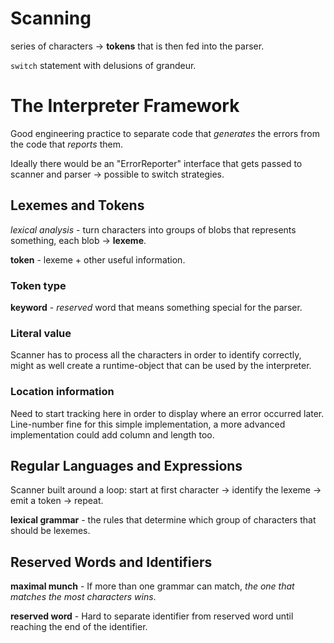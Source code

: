 # Scanning

series of characters -> **tokens** that is then fed into the parser.

`switch` statement with delusions of grandeur.


# The Interpreter Framework

Good engineering practice to separate code that _generates_ the errors from the
code that _reports_ them.

Ideally there would be an "ErrorReporter" interface that gets passed to scanner
and parser -> possible to switch strategies.


## Lexemes and Tokens
_lexical analysis_ - turn characters into groups of blobs that represents
something, each blob -> **lexeme**.

**token** - lexeme + other useful information.


### Token type

**keyword** - _reserved_ word that means something special for the parser.

### Literal value

Scanner has to process all the characters in order to identify correctly, might
as well create a runtime-object that can be used by the interpreter.


### Location information

Need to start tracking here in order to display where an error occurred later.
Line-number fine for this simple implementation, a more advanced implementation
could add column and length too.


## Regular Languages and Expressions

Scanner built around a loop: start at first character -> identify the lexeme ->
emit a token -> repeat.

**lexical grammar** - the rules that determine which group of characters that
should be lexemes.

## Reserved Words and Identifiers

**maximal munch** - If more than one grammar can match,
_the one that matches the most characters wins_.

**reserved word** - Hard to separate identifier from reserved word until
reaching the end of the identifier.

